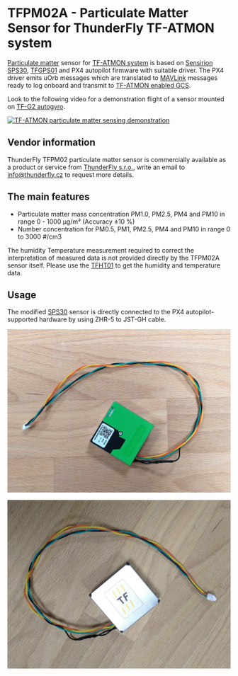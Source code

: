 # TFPM02A - Particulate Matter Sensor for ThunderFly TF-ATMON system

[Particulate matter](https://en.wikipedia.org/wiki/Particulates) sensor for [TF-ATMON system](https://github.com/ThunderFly-aerospace/TF-ATMON) is based on [Sensirion SPS30](https://sensirion.com/products/catalog/SPS30/), [TFGPS01](https://github.com/ThunderFly-aerospace/TFGPS01) and PX4 autopilot firmware with suitable driver. The PX4 driver emits uOrb messages which are translated to [MAVLink](https://en.wikipedia.org/wiki/MAVLink) messages ready to log onboard and transmit to [TF-ATMON enabled GCS](https://github.com/ThunderFly-aerospace/TF-GCS01). 

Look to the following video for a demonstration flight of a sensor mounted on [TF-G2 autogyro](https://github.com/ThunderFly-aerospace/TF-G2). 

[![TF-ATMON particulate matter sensing demonstration](https://img.youtube.com/vi/KUhktPDEi8I/hqdefault.jpg)](https://www.youtube.com/watch?v=KUhktPDEi8I)

## Vendor information 

ThunderFly TFPM02 particulate matter sensor is commercially available as a product or service from [ThunderFly s.r.o.](https://www.thunderfly.cz/), write an email to info@thunderfly.cz to request more details. 

## The main features

 - Particulate matter mass concentration PM1.0, PM2.5, PM4 and PM10 in range 0 - 1000 μg/m³ (Accuracy ±10 %)
 - Number concentration for PM0.5, PM1, PM2.5, PM4 and PM10 in range 0 to 3000 #/cm3 
 
The humidity Temperature measurement required to correct the interpretation of measured data is not provided directly by the TFPM02A sensor itself. Please use the [TFHT01](https://github.com/ThunderFly-aerospace/TFHT01) to get the humidity and temperature data.

## Usage

The modified [SPS30](https://sensirion.com/products/catalog/SPS30/) sensor is directly connected to the PX4 autopilot-supported hardware by using ZHR-5 to JST-GH cable. 

![Bottom view on TFPM02A particulate matter sensor](doc/img/TFPM02_bottom.jpg)

![Top view on TFPM02A particulate matter sensor](doc/img/TFPM02_top.jpg)
